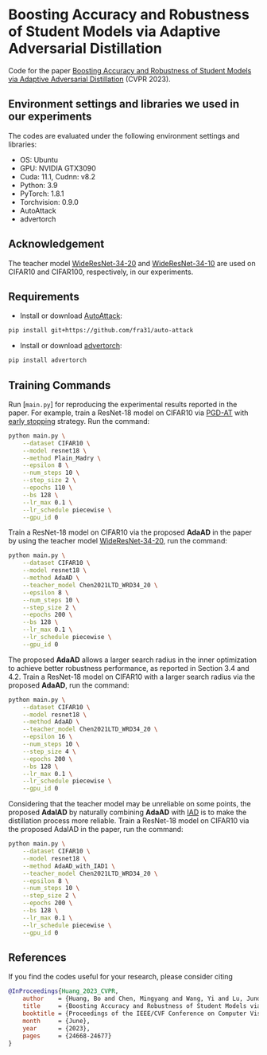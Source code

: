 # Boosting Accuracy and Robustness of Student Models via Adaptive Adversarial Distillation 

Code for the paper [Boosting Accuracy and Robustness of Student Models via Adaptive Adversarial Distillation](https://openaccess.thecvf.com/content/CVPR2023/html/Huang_Boosting_Accuracy_and_Robustness_of_Student_Models_via_Adaptive_Adversarial_CVPR_2023_paper.html) (CVPR 2023).



## Environment settings and libraries we used in our experiments

The codes are evaluated under the following environment settings and libraries:
- OS: Ubuntu
- GPU: NVIDIA GTX3090
- Cuda: 11.1, Cudnn: v8.2
- Python: 3.9
- PyTorch: 1.8.1
- Torchvision: 0.9.0
- AutoAttack
- advertorch

## Acknowledgement
The teacher model [WideResNet-34-20](https://arxiv.org/abs/2111.02331) and [WideResNet-34-10](https://arxiv.org/abs/2111.02331) are used on CIFAR10 and CIFAR100, respectively, in our experiments.

## Requirements
- Install or download [AutoAttack](https://github.com/fra31/auto-attack):
```.bash
pip install git+https://github.com/fra31/auto-attack
```

- Install or download [advertorch](https://github.com/BorealisAI/advertorch):
```.bash
pip install advertorch
```

## Training Commands
Run [`main.py`] for reproducing the experimental results reported in the paper. For example, train a ResNet-18 model on CIFAR10 via [PGD-AT](https://arxiv.org/abs/1706.06083) with [early stopping](https://arxiv.org/abs/2002.11569) strategy. Run the command:

```.bash
python main.py \
    --dataset CIFAR10 \
    --model resnet18 \
    --method Plain_Madry \
    --epsilon 8 \
    --num_steps 10 \
    --step_size 2 \
    --epochs 110 \
    --bs 128 \
    --lr_max 0.1 \
    --lr_schedule piecewise \
    --gpu_id 0
```

Train a ResNet-18 model on CIFAR10 via the proposed **AdaAD** in the paper by using the teacher model [WideResNet-34-20](https://arxiv.org/abs/2111.02331), run the command:
```.bash
python main.py \
    --dataset CIFAR10 \
    --model resnet18 \
    --method AdaAD \
    --teacher_model Chen2021LTD_WRD34_20 \
    --epsilon 8 \
    --num_steps 10 \
    --step_size 2 \
    --epochs 200 \
    --bs 128 \
    --lr_max 0.1 \
    --lr_schedule piecewise \
    --gpu_id 0
```

The proposed **AdaAD** allows a larger search radius in the inner optimization to achieve better robustness performance, as reported in Section 3.4 and 4.2. Train a ResNet-18 model on CIFAR10 with a larger search radius via the proposed **AdaAD**, run the command:
```.bash
python main.py \
    --dataset CIFAR10 \
    --model resnet18 \
    --method AdaAD \
    --teacher_model Chen2021LTD_WRD34_20 \
    --epsilon 16 \
    --num_steps 10 \
    --step_size 4 \
    --epochs 200 \
    --bs 128 \
    --lr_max 0.1 \
    --lr_schedule piecewise \
    --gpu_id 0
```

Considering that the teacher model may be unreliable on some points, the proposed **AdaIAD** by naturally combining **AdaAD** with [IAD](https://arxiv.org/abs/2106.04928) is to make the distillation process more reliable. Train a ResNet-18 model on CIFAR10 via the proposed AdaIAD in the paper, run the command:
```.bash
python main.py \
    --dataset CIFAR10 \
    --model resnet18 \
    --method AdaAD_with_IAD1 \
    --teacher_model Chen2021LTD_WRD34_20 \
    --epsilon 8 \
    --num_steps 10 \
    --step_size 2 \
    --epochs 200 \
    --bs 128 \
    --lr_max 0.1 \
    --lr_schedule piecewise \
    --gpu_id 0
```

## References
If you find the codes useful for your research, please consider citing
```bib
@InProceedings{Huang_2023_CVPR,
    author    = {Huang, Bo and Chen, Mingyang and Wang, Yi and Lu, Junda and Cheng, Minhao and Wang, Wei},
    title     = {Boosting Accuracy and Robustness of Student Models via Adaptive Adversarial Distillation},
    booktitle = {Proceedings of the IEEE/CVF Conference on Computer Vision and Pattern Recognition (CVPR)},
    month     = {June},
    year      = {2023},
    pages     = {24668-24677}
}
```
